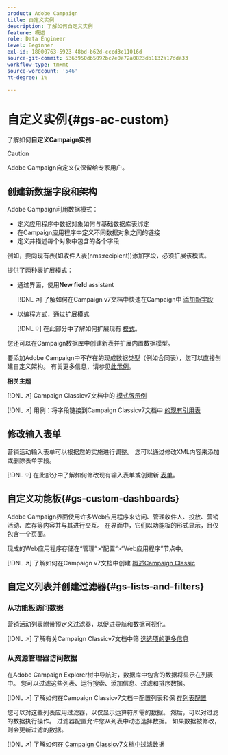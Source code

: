 ```yaml
---
product: Adobe Campaign
title: 自定义实例
description: 了解如何自定义实例
feature: 概述
role: Data Engineer
level: Beginner
exl-id: 18000763-5923-48bd-b62d-cccd3c11016d
source-git-commit: 5363950db5092bc7e0a72a0823db1132a17dda33
workflow-type: tm+mt
source-wordcount: '546'
ht-degree: 1%

---
```


# 自定义实例{#gs-ac-custom}

了解如何&#x200B;**自定义Campaign实例**

>[!CAUTION]
>
>Adobe Campaign自定义仅保留给专家用户。

## 创建新数据字段和架构

Adobe Campaign利用数据模式：

* 定义应用程序中数据对象如何与基础数据库表绑定
* 在Campaign应用程序中定义不同数据对象之间的链接
* 定义并描述每个对象中包含的各个字段

例如，要向现有表(如收件人表(nms:recipient))添加字段，必须扩展该模式。

提供了两种表扩展模式：

* 通过界面，使用&#x200B;**New field** assistant

   [!DNL :arrow_upper_right:] 了解如何在Campaign v7文档中快速在Campaign中 [添加新字段](https://experienceleague.adobe.com/docs/campaign-classic/using/configuring-campaign-classic/editing-schemas/new-field-wizard.html?lang=en#configuring-campaign-classic)

* 以编程方式，通过扩展模式

   [!DNL :bulb:] 在此部分中了解如何扩展现有 [模式](../dev/extend-schema.md)。


您还可以在Campaign数据库中创建新表并扩展内置数据模型。

要添加Adobe Campaign中不存在的现成数据类型（例如合同表），您可以直接创建自定义架构。 有关更多信息，请参见[此示例](../dev/create-schema.md#example--creating-a-contract-table)。

**相关主题**

[!DNL :arrow_upper_right:] Campaign Classicv7文档中的 [模式版示例](https://experienceleague.adobe.com/docs/campaign-classic/using/configuring-campaign-classic/editing-schemas/examples-of-schemas-edition.html?lang=en#configuring-campaign-classic)

[!DNL :arrow_upper_right:] 用例：将字段链接到Campaign Classicv7文档中 [的现有引用表](https://experienceleague.adobe.com/docs/campaign-classic/using/configuring-campaign-classic/editing-schemas/examples-of-schemas-edition.html?lang=en#uc-link)


## 修改输入表单

营销活动输入表单可以根据您的实施进行调整。 您可以通过修改XML内容来添加或删除表单字段。

[!DNL :bulb:] 在此部分中了解如何修改现有输入表单或创建新 [表单](../dev/forms.md)。

## 自定义功能板{#gs-custom-dashboards}

Adobe Campaign界面使用许多Web应用程序来访问、管理收件人、投放、营销活动、库存等内容并与其进行交互。 在界面中，它们以功能板的形式显示，且仅包含一个页面。

现成的Web应用程序存储在“管理”>“配置”>“Web应用程序”节点中。

[!DNL :arrow_upper_right:] 了解如何在Campaign v7文档中创建 [概述Campaign Classic](https://experienceleague.adobe.com/docs/campaign-classic/using/designing-content/web-applications/use-cases--creating-overviews.html?lang=en#creating-a-single-page-web-application)


## 自定义列表并创建过滤器{#gs-lists-and-filters}

### 从功能板访问数据

营销活动列表附带预定义过滤器，以促进导航和数据可视化。

[!DNL :arrow_upper_right:] 了解有关Campaign Classicv7文档中筛 [选选项的更多信息](https://experienceleague.adobe.com/docs/campaign-classic/using/getting-started/filtering-data/filtering-options.html?lang=en#about-filtering)


### 从资源管理器访问数据

在Adobe Campaign Explorer树中导航时，数据库中包含的数据将显示在列表中。 您可以过滤这些列表、运行搜索、添加信息、过滤和排序数据。

[!DNL :arrow_upper_right:] 了解如何在Campaign Classicv7文档中配置列表和保 [存列表配置](https://experienceleague.adobe.com/docs/campaign-classic/using/getting-started/starting-with-adobe-campaign/campaign-workspace/adobe-campaign-ui-lists.html?lang=en#getting-started)


您可以对这些列表应用过滤器，以仅显示运算符所需的数据。 然后，可以对过滤的数据执行操作。 过滤器配置允许您从列表中动态选择数据。 如果数据被修改，则会更新过滤的数据。

[!DNL :arrow_upper_right:] 了解如何在 [Campaign Classicv7文档中过滤数据](https://experienceleague.adobe.com/docs/campaign-classic/using/getting-started/filtering-data/creating-filters.html?lang=en#typology-of-available-filters)
